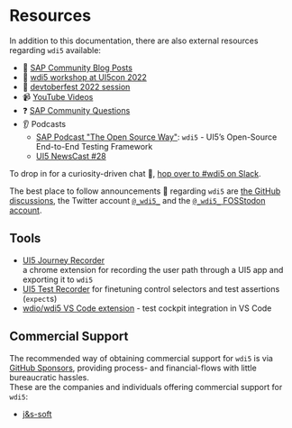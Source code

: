 # Resources

In addition to this documentation, there are also external resources regarding `wdi5` available:

- :pencil: [SAP Community Blog Posts](https://blogs.sap.com/tag/wdi5/)
- :construction_worker: [wdi5 workshop at UI5con 2022](https://github.com/ui5-community/wdi5-workshop)
- :construction_worker: [devtoberfest 2022 session](https://www.youtube.com/watch?v=f-0ztSnb2-c)
- :video_camera: [YouTube Videos](https://www.youtube.com/results?search_query=wdi5&sp=EgIIBQ%253D%253D)
- :question: [SAP Community Questions](https://answers.sap.com/topics/wdi5.html)
- :ear: Podcasts
  - [SAP Podcast "The Open Source Way"](https://podcast.opensap.info/open-source-way/2022/07/27/wdi5-ui5s-open-source-end-to-end-testing-framework/): `wdi5` - UI5’s Open-Source End-to-End Testing Framework
  - [UI5 NewsCast #28](https://podcast.opensap.info/ui5-newscast/2022/07/04/ui5-newscast-028-wdi5-ui5s-open-source-end-to-end-testing-framework/)

To drop in for a curiosity-driven chat :speech_balloon:, [hop over to #wdi5 on Slack](https://ui5-slack-invite.cfapps.eu10.hana.ondemand.com/).

The best place to follow announcements :mega: regarding `wdi5` are [the GitHub discussions](https://github.com/ui5-community/wdi5/discussions), the Twitter account [`@_wdi5_`](https://twitter.com/_wdi5_) and the [`@_wdi5_` FOSStodon account](https://fosstodon.org/@_wdi5_).

## Tools

- [UI5 Journey Recorder](https://github.com/ui5-community/ui5-journey-recorder)  
  a chrome extension for recording the user path through a UI5 app and exporting it to `wdi5`
- [UI5 Test Recorder](https://ui5.sap.com/#/topic/2535ef9272064cb6bd6b44e5402d531d) for finetuning control selectors and test assertions (`expect`s)
- [wdio/wdi5 VS Code extension](https://github.com/marcellourbani/vscode-wdio) - test cockpit integration in VS Code

## Commercial Support

The recommended way of obtaining commercial support for `wdi5` is via [GitHub Sponsors](https://docs.github.com/en/sponsors), providing process- and financial-flows with little bureaucratic hassles.   
These are the companies and individuals offering commercial support for `wdi5`:  

- [j&s-soft](https://github.com/sponsors/js-soft)
